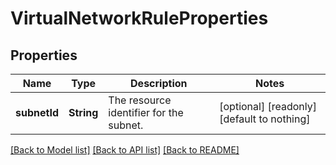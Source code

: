 # VirtualNetworkRuleProperties


## Properties
Name | Type | Description | Notes
------------ | ------------- | ------------- | -------------
**subnetId** | **String** | The resource identifier for the subnet. | [optional] [readonly] [default to nothing]


[[Back to Model list]](../README.md#models) [[Back to API list]](../README.md#api-endpoints) [[Back to README]](../README.md)


